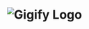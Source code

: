 <h1 align="center">
  <img src="https://github.com/gigify-music/gigify/blob/dev/public/assets/gigify-black.svg" alt="Gigify Logo" />
</h1>
